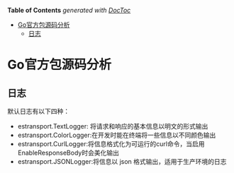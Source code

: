 <!-- START doctoc generated TOC please keep comment here to allow auto update -->
<!-- DON'T EDIT THIS SECTION, INSTEAD RE-RUN doctoc TO UPDATE -->
**Table of Contents**  *generated with [DocToc](https://github.com/thlorenz/doctoc)*

- [Go官方包源码分析](#go%E5%AE%98%E6%96%B9%E5%8C%85%E6%BA%90%E7%A0%81%E5%88%86%E6%9E%90)
  - [日志](#%E6%97%A5%E5%BF%97)

<!-- END doctoc generated TOC please keep comment here to allow auto update -->

# Go官方包源码分析

## 日志
默认日志有以下四种：
- estransport.TextLogger: 将请求和响应的基本信息以明文的形式输出
- estransport.ColorLogger:在开发时能在终端将一些信息以不同颜色输出
- estransport.CurlLogger:将信息格式化为可运行的curl命令，当启用EnableResponseBody时会美化输出
- estransport.JSONLogger:将信息以 json 格式输出，适用于生产环境的日志